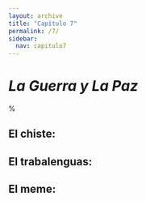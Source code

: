 ```yaml
---
layout: archive
title: "Capítulo 7"
permalink: /7/
sidebar:
  nav: capitulo7
---
```


# _La Guerra y La Paz_

%


## El chiste:


## El trabalenguas:


## El meme: 
